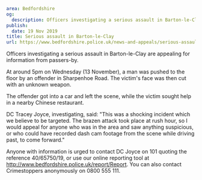 ```yaml
area: Bedfordshire
og:
  description: Officers investigating a serious assault in Barton-le-Clay are appealing for information from passers-by.
publish:
  date: 19 Nov 2019
title: Serious assault in Barton-le-Clay
url: https://www.bedfordshire.police.uk/news-and-appeals/serious-assault-barton-le-clay-nov19
```

Officers investigating a serious assault in Barton-le-Clay are appealing for information from passers-by.

At around 5pm on Wednesday (13 November), a man was pushed to the floor by an offender in Sharpenhoe Road. The victim's face was then cut with an unknown weapon.

The offender got into a car and left the scene, while the victim sought help in a nearby Chinese restaurant.

DC Tracey Joyce, investigating, said: "This was a shocking incident which we believe to be targeted. The brazen attack took place at rush hour, so I would appeal for anyone who was in the area and saw anything suspicious, or who could have recorded dash cam footage from the scene while driving past, to come forward."

Anyone with information is urged to contact DC Joyce on 101 quoting the reference 40/65750/19, or use our online reporting tool at http://www.bedfordshire.police.uk/report/Report. You can also contact Crimestoppers anonymously on 0800 555 111.

